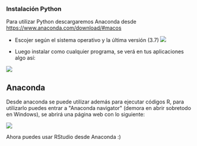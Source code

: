 ### Instalación Python

Para utilizar Python descargaremos Anaconda desde https://www.anaconda.com/download/#macos

* Escojer según el sistema operativo y la última versión (3.7) 
![](https://github.com/DemoData2019/-miscellaneous/blob/master/images/Anaconda1.png)

* Luego instalar como cualquier programa, se verá en tus aplicaciones algo así:

![](https://github.com/DemoData2019/-miscellaneous/blob/master/images/AnacondaA1a.png)

## Anaconda

Desde anaconda se puede utilizar además para ejecutar códigos R, para utilizarlo puedes entrar a "Anaconda navigator" (demora en abrir sobretodo en Windows), se abrirá una página web con lo siguiente:

![](https://github.com/DemoData2019/-miscellaneous/blob/master/images/RAnacond.png)

Ahora puedes usar RStudio desde Anaconda :)
